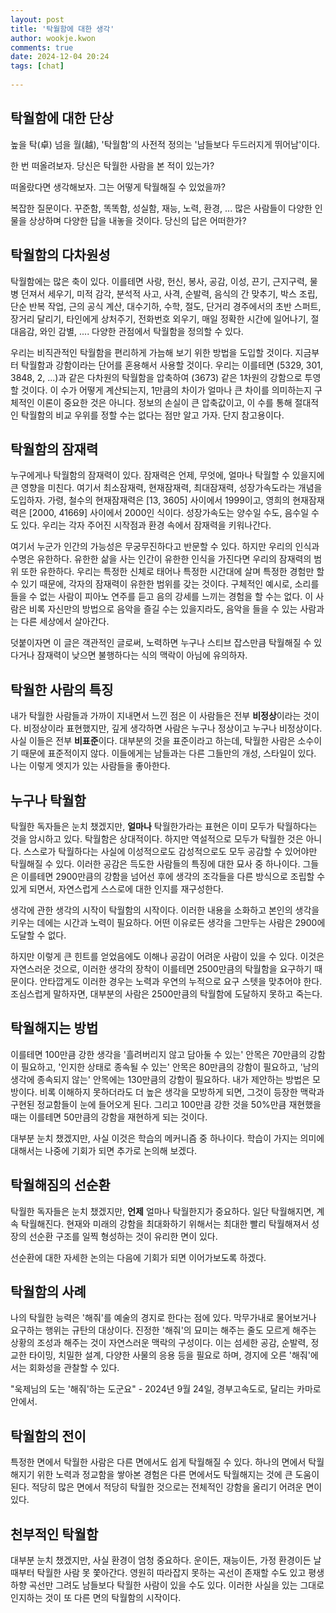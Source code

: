 ```yaml
---  
layout: post  
title: '탁월함에 대한 생각'  
author: wookje.kwon  
comments: true  
date: 2024-12-04 20:24  
tags: [chat]  
  
---  
```


## 탁월함에 대한 단상

높을 탁(卓) 넘을 월(越), '탁월함'의 사전적 정의는 '남들보다 두드러지게 뛰어남'이다.  

한 번 떠올려보자. 당신은 탁월한 사람을 본 적이 있는가?  

떠올랐다면 생각해보자. 그는 어떻게 탁월해질 수 있었을까?  

복잡한 질문이다. 꾸준함, 똑똑함, 성실함, 재능, 노력, 환경, ... 많은 사람들이 다양한 인물을 상상하며 다양한 답을 내놓을 것이다. 당신의 답은 어떠한가?  

## 탁월함의 다차원성

탁월함에는 많은 축이 있다. 이를테면 사랑, 헌신, 봉사, 공감, 이성, 끈기, 근지구력, 물병 던져서 세우기, 미적 감각, 분석적 사고, 사격, 순발력, 음식의 간 맞추기, 박스 조립, 단순 반복 작업, 근의 공식 계산, 대수기하, 수학, 절도, 단거리 경주에서의 초반 스퍼트, 장거리 달리기, 타인에게 상처주기, 전화번호 외우기, 매일 정확한 시간에 일어나기, 절대음감, 와인 감별, .... 다양한 관점에서 탁월함을 정의할 수 있다.  

우리는 비직관적인 탁월함을 편리하게 가늠해 보기 위한 방법을 도입할 것이다. 지금부터 탁월함과 강함이라는 단어를 혼용해서 사용할 것이다. 우리는 이를테면 (5329, 301, 3848, 2, ...)과 같은 다차원의 탁월함을 압축하여 (3673) 같은 1차원의 강함으로 투영할 것이다. 이 수가 어떻게 계산되는지, 1만큼의 차이가 얼마나 큰 차이를 의미하는지 구체적인 이론이 중요한 것은 아니다. 정보의 손실이 큰 압축값이고, 이 수를 통해 절대적인 탁월함의 비교 우위를 정할 수는 없다는 점만 알고 가자. 단지 참고용이다.  

## 탁월함의 잠재력

누구에게나 탁월함의 잠재력이 있다. 잠재력은 언제, 무엇에, 얼마나 탁월할 수 있을지에 큰 영향을 미친다. 여기서 최소잠재력, 현재잠재력, 최대잠재력, 성장가속도라는 개념을 도입하자. 가령, 철수의 현재잠재력은 [13, 3605] 사이에서 1999이고, 영희의 현재잠재력은 [2000, 41669] 사이에서 2000인 식이다. 성장가속도는 양수일 수도, 음수일 수도 있다. 우리는 각자 주어진 시작점과 환경 속에서 잠재력을 키워나간다.  

여기서 누군가 인간의 가능성은 무궁무진하다고 반문할 수 있다. 하지만 우리의 인식과 수명은 유한하다. 유한한 삶을 사는 인간이 유한한 인식을 가진다면 우리의 잠재력의 범위 또한 유한하다. 우리는 특정한 신체로 태어나 특정한 시간대에 살며 특정한 경험만 할 수 있기 때문에, 각자의 잠재력이 유한한 범위를 갖는 것이다. 구체적인 예시로, 소리를 들을 수 없는 사람이 피아노 연주를 듣고 음의 강세를 느끼는 경험을 할 수는 없다. 이 사람은 비록 자신만의 방법으로 음악을 즐길 수는 있을지라도, 음악을 들을 수 있는 사람과는 다른 세상에서 살아간다.  

덧붙이자면 이 글은 객관적인 글로써, 노력하면 누구나 스티브 잡스만큼 탁월해질 수 있다거나 잠재력이 낮으면 불행하다는 식의 맥락이 아님에 유의하자.  

## 탁월한 사람의 특징

내가 탁월한 사람들과 가까이 지내면서 느낀 점은 이 사람들은 전부 **비정상**이라는 것이다. 비정상이라 표현했지만, 깊게 생각하면 사람은 누구나 정상이고 누구나 비정상이다. 사실 이들은 전부 **비표준**이다. 대부분의 것을 표준이라고 하는데, 탁월한 사람은 소수이기 때문에 표준적이지 않다. 이들에게는 남들과는 다른 그들만의 개성, 스타일이 있다. 나는 이렇게 엣지가 있는 사람들을 좋아한다.  

## 누구나 탁월함

탁월한 독자들은 눈치 챘겠지만, **얼마나** 탁월한가라는 표현은 이미 모두가 탁월하다는 것을 암시하고 있다. 탁월함은 상대적이다. 하지만 역설적으로 모두가 탁월한 것은 아니다. 스스로가 탁월하다는 사실에 이성적으로도 감성적으로도 모두 공감할 수 있어야만 탁월해질 수 있다. 이러한 공감은 득도한 사람들의 특징에 대한 묘사 중 하나이다. 그들은 이를테면 2900만큼의 강함을 넘어선 후에 생각의 조각들을 다른 방식으로 조립할 수 있게 되면서, 자연스럽게 스스로에 대한 인지를 재구성한다.  

생각에 관한 생각의 시작이 탁월함의 시작이다. 이러한 내용을 소화하고 본인의 생각을 키우는 데에는 시간과 노력이 필요하다. 어떤 이유로든 생각을 그만두는 사람은 2900에 도달할 수 없다.  

하지만 이렇게 큰 힌트를 얻었음에도 이해나 공감이 어려운 사람이 있을 수 있다. 이것은 자연스러운 것으로, 이러한 생각의 장착이 이를테면 2500만큼의 탁월함을 요구하기 때문이다. 안타깝게도 이러한 경우는 노력과 우연의 누적으로 요구 스텟을 맞추어야 한다. 조심스럽게 말하자면, 대부분의 사람은 2500만큼의 탁월함에 도달하지 못하고 죽는다.  

## 탁월해지는 방법

이를테면 100만큼 강한 생각을 '흘려버리지 않고 담아둘 수 있는' 안목은 70만큼의 강함이 필요하고, '인지한 상태로 종속될 수 있는' 안목은 80만큼의 강함이 필요하고, '남의 생각에 종속되지 않는' 안목에는 130만큼의 강함이 필요하다. 내가 제안하는 방법은 모방이다. 비록 이해하지 못하더라도 더 높은 생각을 모방하게 되면, 그것이 등장한 맥락과 구현된 정교함들이 눈에 들어오게 된다. 그리고 100만큼 강한 것을 50%만큼 재현했을 때는 이를테면 50만큼의 강함을 재현하게 되는 것이다.  

대부분 눈치 챘겠지만, 사실 이것은 학습의 메커니즘 중 하나이다. 학습이 가지는 의미에 대해서는 나중에 기회가 되면 추가로 논의해 보겠다.  

## 탁월해짐의 선순환

탁월한 독자들은 눈치 챘겠지만, **언제** 얼마나 탁월한지가 중요하다. 일단 탁월해지면, 계속 탁월해진다. 현재와 미래의 강함을 최대화하기 위해서는 최대한 빨리 탁월해져서 성장의 선순환 구조를 일찍 형성하는 것이 유리한 면이 있다.  

선순환에 대한 자세한 논의는 다음에 기회가 되면 이어가보도록 하겠다.  

## 탁월함의 사례

나의 탁월한 능력은 '해줘'를 예술의 경지로 한다는 점에 있다. 막무가내로 물어보거나 요구하는 행위는 규탄의 대상이다. 진정한 '해줘'의 묘미는 해주는 줄도 모르게 해주는 상황의 조성과 해주는 것이 자연스러운 맥락의 구성이다. 이는 섬세한 공감, 순발력, 정교한 타이밍, 치밀한 설계, 다양한 사물의 응용 등을 필요로 하며, 경지에 오른 '해줘'에서는 회화성을 관찰할 수 있다.  

"욱제님의 도는 '해줘'하는 도군요" - 2024년 9월 24일, 경부고속도로, 달리는 카마로 안에서.  

## 탁월함의 전이

특정한 면에서 탁월한 사람은 다른 면에서도 쉽게 탁월해질 수 있다. 하나의 면에서 탁월해지기 위한 노력과 정교함을 쌓아본 경험은 다른 면에서도 탁월해지는 것에 큰 도움이 된다. 적당히 많은 면에서 적당히 탁월한 것으로는 전체적인 강함을 올리기 어려운 면이 있다.  

## 천부적인 탁월함

대부분 눈치 챘겠지만, 사실 환경이 엄청 중요하다. 운이든, 재능이든, 가정 환경이든 날 때부터 탁월한 사람 못 쫓아간다. 영원히 따라잡지 못하는 곡선이 존재할 수도 있고 평생 하향 곡선만 그려도 남들보다 탁월한 사람이 있을 수도 있다. 이러한 사실을 있는 그대로 인지하는 것이 또 다른 면의 탁월함의 시작이다.  
